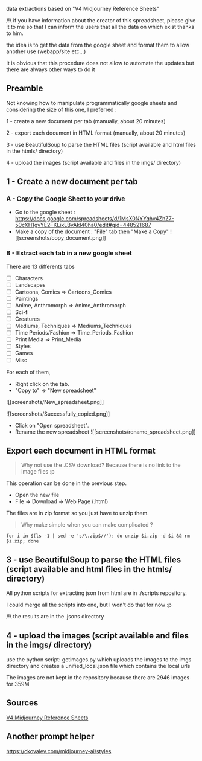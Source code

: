 data extractions based on "V4 Midjourney Reference Sheets"

/!\ if you have information about the creator of this spreadsheet, please give it to me so that I can inform the users that all the data on which exist thanks to him. 

the idea is to get the data from the google sheet and format them to allow another use (webapp/site etc...)

It is obvious that this procedure does not allow to automate the updates but there are always other ways to do it

## Preamble
Not knowing how to manipulate programmatically google sheets and considering the size of this one, I preferred :

1 - create a new document per tab (manually, about 20 minutes)

2 - export each document in HTML format (manually, about 20 minutes)

3 - use BeautifulSoup to parse the HTML files (script available and html files in the htmls/ directory)

4 - upload the images (script available and files in the imgs/ directory)


## 1 - Create a new document per tab

### A - Copy the Google Sheet to your drive
- Go to the google sheet : https://docs.google.com/spreadsheets/d/1MsX0NYYqhv4ZhZ7-50cXH1gvYE2FKLixLBvAkI40ha0/edit#gid=448521687
- Make a copy of the document : "File" tab then "Make a Copy"
![[screenshots/copy_document.png]]

### B - Extract each tab in a new google sheet

There are 13 differents tabs

- [ ] Characters
- [ ] Landscapes
- [ ] Cartoons, Comics => Cartoons_Comics
- [ ] Paintings
- [ ] Anime, Anthromorph => Anime_Anthromorph
- [ ] Sci-fi
- [ ] Creatures
- [ ] Mediums, Techniques => Mediums_Techniques
- [ ] Time Periods/Fashion => Time_Periods_Fashion
- [ ] Print Media => Print_Media
- [ ] Styles
- [ ] Games
- [ ] Misc

For each of them, 
- Right click on the tab.
- "Copy to" => "New spreadsheet"

![[screenshots/New_spreadsheet.png]]

![[screenshots/Successfully_copied.png]]

- Click on "Open spreadsheet".
- Rename the new spreadsheet
![[screenshots/rename_spreadsheet.png]]

## Export each document in HTML format
> Why not use the .CSV download?
> Because there is no link to the image files :p 

This operation can be done in the previous step.
- Open the new file
- File => Download => Web Page (.html)

The files are in zip format so you just have to unzip them.
> Why make simple when you can make complicated ?

```shell
for i in $(ls -1 | sed -e 's/\.zip$//'); do unzip $i.zip -d $i && rm $i.zip; done
```

## 3 - use BeautifulSoup to parse the HTML files (script available and html files in the htmls/ directory)

All python scripts for extracting json from html are in ./scripts repository.

I could merge all the scripts into one, but I won't do that for now :p 

/!\ the results are in the .jsons directory


## 4 - upload the images (script available and files in the imgs/ directory)

use the python script: getimages.py which uploads the images to the imgs directory and creates a unified_local.json file which contains the local urls

The images are not kept in the repository because there are 2946 images for 359M

## Sources

[V4 Midjourney Reference Sheets](https://docs.google.com/spreadsheets/d/1MsX0NYYqhv4ZhZ7-50cXH1gvYE2FKLixLBvAkI40ha0/edit#gid=448521687) 

## Another prompt helper

https://ckovalev.com/midjourney-ai/styles